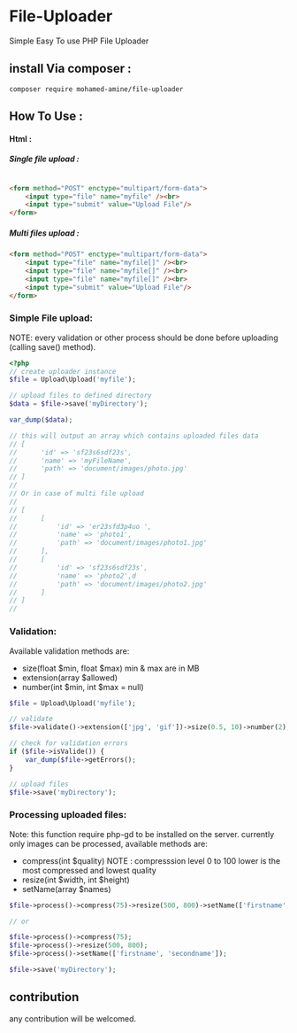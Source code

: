 # File-Uploader

Simple Easy To use PHP File Uploader
## install Via composer :
```composer require mohamed-amine/file-uploader```
## How To Use :
#### Html :
##### Single file upload :
```html

<form method="POST" enctype="multipart/form-data">
    <input type="file" name="myfile" /><br>
    <input type="submit" value="Upload File"/>
</form>

```
##### Multi files upload :
```html
<form method="POST" enctype="multipart/form-data">
    <input type="file" name="myfile[]" /><br>
    <input type="file" name="myfile[]" /><br>
    <input type="file" name="myfile[]" /><br>
    <input type="submit" value="Upload File"/>
</form>
```
### Simple File upload:

NOTE: every validation or other process should be done before uploading (calling save() method).

```php
<?php
// create uploader instance
$file = Upload\Upload('myfile');

// upload files to defined directory
$data = $file->save('myDirectory');

var_dump($data);

// this will output an array which contains uploaded files data
// [
//      'id' => 'sf23s6sdf23s',
//      'name' => 'myFileName',
//      'path' => 'document/images/photo.jpg'
// ]
// 
// Or in case of multi file upload
//
// [
//      [
//          'id' => 'er23sfd3p4uo ',
//          'name' => 'photo1',
//          'path' => 'document/images/photo1.jpg'
//      ],
//      [
//          'id' => 'sf23s6sdf23s',
//          'name' => 'photo2',d
//          'path' => 'document/images/photo2.jpg'
//      ]
// ]
//
```

 ### Validation:
 Available validation methods are: 
 - size(float $min, float $max) min & max are in MB
 - extension(array $allowed)
 - number(int $min, int $max = null)
```php
$file = Upload\Upload('myfile');

// validate
$file->validate()->extension(['jpg', 'gif'])->size(0.5, 10)->number(2);

// check for validation errors
if ($file->isValide()) {
    var_dump($file->getErrors();
}

// upload files
$file->save('myDirectory');
```

### Processing uploaded files:
Note: this function require php-gd to be installed on the server.
currently only images can be processed, available methods are:
- compress(int $quality)
    NOTE : compresssion level 0 to 100 lower is the most compressed and lowest quality
- resize(int $width, int $height)
- setName(array $names)

```php
$file->process()->compress(75)->resize(500, 800)->setName(['firstname', 'secondname']);

// or

$file->process()->compress(75);
$file->process()->resize(500, 800);
$file->process()->setName(['firstname', 'secondname']);

$file->save('myDirectory');
```
## contribution
  any contribution will be welcomed.
